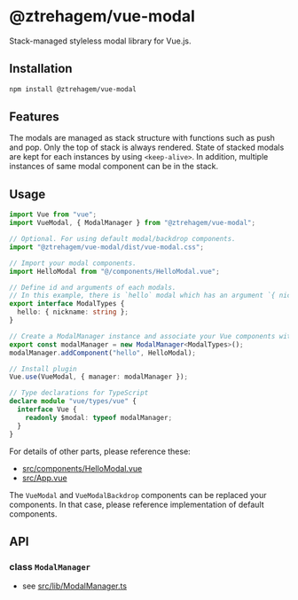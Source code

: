 # @ztrehagem/vue-modal

Stack-managed styleless modal library for Vue.js.

## Installation

```sh
npm install @ztrehagem/vue-modal
```

## Features

The modals are managed as stack structure with functions such as push and pop.
Only the top of stack is always rendered.
State of stacked modals are kept for each instances by using `<keep-alive>`.
In addition, multiple instances of same modal component can be in the stack.

## Usage

```ts
import Vue from "vue";
import VueModal, { ModalManager } from "@ztrehagem/vue-modal";

// Optional. For using default modal/backdrop components.
import "@ztrehagem/vue-modal/dist/vue-modal.css";

// Import your modal components.
import HelloModal from "@/components/HelloModal.vue";

// Define id and arguments of each modals.
// In this example, there is `hello` modal which has an argument `{ nickname: string }`.
export interface ModalTypes {
  hello: { nickname: string };
}

// Create a ModalManager instance and associate your Vue components with ids defined above.
export const modalManager = new ModalManager<ModalTypes>();
modalManager.addComponent("hello", HelloModal);

// Install plugin
Vue.use(VueModal, { manager: modalManager });

// Type declarations for TypeScript
declare module "vue/types/vue" {
  interface Vue {
    readonly $modal: typeof modalManager;
  }
}
```

For details of other parts, please reference these:

- [src/components/HelloModal.vue](src/components/HelloModal.vue)
- [src/App.vue](src/App.vue)

The `VueModal` and `VueModalBackdrop` components can be replaced your components.
In that case, please reference implementation of default components.

## API

### class `ModalManager`

- see [src/lib/ModalManager.ts](src/lib/ModalManager.ts)
